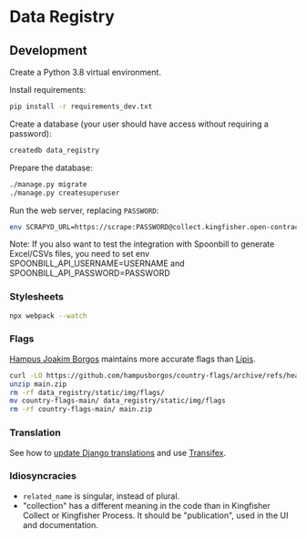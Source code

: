 # Data Registry

## Development

Create a Python 3.8 virtual environment.

Install requirements:

```bash
pip install -r requirements_dev.txt
```

Create a database (your user should have access without requiring a password):

```bash
createdb data_registry
```

Prepare the database:

```bash
./manage.py migrate
./manage.py createsuperuser
```

Run the web server, replacing `PASSWORD`:

```bash
env SCRAPYD_URL=https://scrape:PASSWORD@collect.kingfisher.open-contracting.org ./manage.py runserver
```

Note: If you also want to test the integration with Spoonbill to generate Excel/CSVs files, you need to set env SPOONBILL_API_USERNAME=USERNAME and SPOONBILL_API_PASSWORD=PASSWORD

### Stylesheets

```bash
npx webpack --watch
```

### Flags

[Hampus Joakim Borgos](https://github.com/hampusborgos/country-flags) maintains more accurate flags than [Lipis](https://github.com/lipis/flag-icons).

```bash
curl -LO https://github.com/hampusborgos/country-flags/archive/refs/heads/main.zip
unzip main.zip
rm -rf data_registry/static/img/flags/
mv country-flags-main/ data_registry/static/img/flags
rm -rf country-flags-main/ main.zip
```

### Translation

See how to [update Django translations](https://ocp-software-handbook.readthedocs.io/en/latest/python/i18n.html) and use [Transifex](https://www.transifex.com/open-contracting-partnership-1/data-registry/).

### Idiosyncracies

- `related_name` is singular, instead of plural.
- "collection" has a different meaning in the code than in Kingfisher Collect or Kingfisher Process. It should be "publication", used in the UI and documentation.
